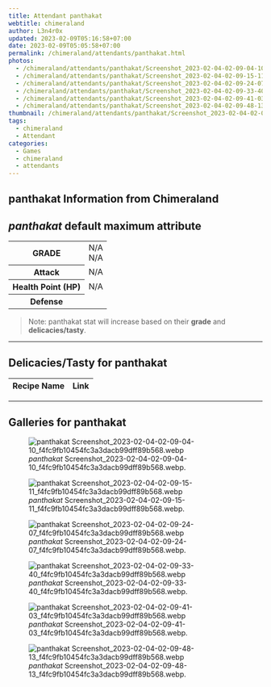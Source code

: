 ```yaml
---
title: Attendant panthakat
webtitle: chimeraland
author: L3n4r0x
updated: 2023-02-09T05:16:58+07:00
date: 2023-02-09T05:05:58+07:00
permalink: /chimeraland/attendants/panthakat.html
photos:
  - /chimeraland/attendants/panthakat/Screenshot_2023-02-04-02-09-04-10_f4fc9fb10454fc3a3dacb99dff89b568.webp
  - /chimeraland/attendants/panthakat/Screenshot_2023-02-04-02-09-15-11_f4fc9fb10454fc3a3dacb99dff89b568.webp
  - /chimeraland/attendants/panthakat/Screenshot_2023-02-04-02-09-24-07_f4fc9fb10454fc3a3dacb99dff89b568.webp
  - /chimeraland/attendants/panthakat/Screenshot_2023-02-04-02-09-33-40_f4fc9fb10454fc3a3dacb99dff89b568.webp
  - /chimeraland/attendants/panthakat/Screenshot_2023-02-04-02-09-41-03_f4fc9fb10454fc3a3dacb99dff89b568.webp
  - /chimeraland/attendants/panthakat/Screenshot_2023-02-04-02-09-48-13_f4fc9fb10454fc3a3dacb99dff89b568.webp
thumbnail: /chimeraland/attendants/panthakat/Screenshot_2023-02-04-02-09-04-10_f4fc9fb10454fc3a3dacb99dff89b568.webp
tags:
  - chimeraland
  - Attendant
categories:
  - Games
  - chimeraland
  - attendants
---
```


<link
  rel="stylesheet"
  href="https://rawcdn.githack.com/dimaslanjaka/Web-Manajemen/870a349/css/bootstrap-5-3-0-alpha3-wrapper.css"
/>
<section id="bootstrap-wrapper">
  <div data-bs-theme="dark">
    <h2>panthakat Information from Chimeraland</h2>
    <h2 id="attribute"><i>panthakat</i> default maximum attribute</h2>
    <div class="row">
      <div class="col mb-2">
        <div class="card">
          <div class="card-body">
            <table>
              <tr>
                <th>GRADE</th>
                <td>N/A <br />N/A</td>
              </tr>
              <tr>
                <th>Attack</th>
                <td>N/A</td>
              </tr>
              <tr>
                <th>Health Point (HP)</th>
                <td>N/A</td>
              </tr>
              <tr>
                <th>Defense</th>
                <td></td>
              </tr>
            </table>
          </div>
        </div>
      </div>
    </div>
    <blockquote class="bd-callout bd-callout-warning">
      Note: panthakat stat will increase based on their <b>grade</b> and
      <b>delicacies/tasty</b>.
    </blockquote>
    <hr />
    <h2 id="delicacies">Delicacies/Tasty for panthakat</h2>
    <div class="card">
      <div class="card-body">
        <div class="table-responsive">
          <table class="table table-striped">
            <thead>
              <tr>
                <th>Recipe Name</th>
                <th>Link</th>
              </tr>
            </thead>
            <tbody></tbody>
          </table>
        </div>
      </div>
    </div>
    <hr />
    <div id="gallery">
      <h2>Galleries for panthakat</h2>
      <div class="row">
        <div class="col-lg-6 col-12">
          <figure>
            <img
              src="https://www.webmanajemen.com/chimeraland/attendants/panthakat/Screenshot_2023-02-04-02-09-04-10_f4fc9fb10454fc3a3dacb99dff89b568.webp"
              alt="panthakat Screenshot_2023-02-04-02-09-04-10_f4fc9fb10454fc3a3dacb99dff89b568.webp"
            />
            <figcaption style="word-wrap: break-word">
              <i>panthakat</i>
              Screenshot_2023-02-04-02-09-04-10_f4fc9fb10454fc3a3dacb99dff89b568.webp.
            </figcaption>
          </figure>
        </div>
        <div class="col-lg-6 col-12">
          <figure>
            <img
              src="https://www.webmanajemen.com/chimeraland/attendants/panthakat/Screenshot_2023-02-04-02-09-15-11_f4fc9fb10454fc3a3dacb99dff89b568.webp"
              alt="panthakat Screenshot_2023-02-04-02-09-15-11_f4fc9fb10454fc3a3dacb99dff89b568.webp"
            />
            <figcaption style="word-wrap: break-word">
              <i>panthakat</i>
              Screenshot_2023-02-04-02-09-15-11_f4fc9fb10454fc3a3dacb99dff89b568.webp.
            </figcaption>
          </figure>
        </div>
        <div class="col-lg-6 col-12">
          <figure>
            <img
              src="https://www.webmanajemen.com/chimeraland/attendants/panthakat/Screenshot_2023-02-04-02-09-24-07_f4fc9fb10454fc3a3dacb99dff89b568.webp"
              alt="panthakat Screenshot_2023-02-04-02-09-24-07_f4fc9fb10454fc3a3dacb99dff89b568.webp"
            />
            <figcaption style="word-wrap: break-word">
              <i>panthakat</i>
              Screenshot_2023-02-04-02-09-24-07_f4fc9fb10454fc3a3dacb99dff89b568.webp.
            </figcaption>
          </figure>
        </div>
        <div class="col-lg-6 col-12">
          <figure>
            <img
              src="https://www.webmanajemen.com/chimeraland/attendants/panthakat/Screenshot_2023-02-04-02-09-33-40_f4fc9fb10454fc3a3dacb99dff89b568.webp"
              alt="panthakat Screenshot_2023-02-04-02-09-33-40_f4fc9fb10454fc3a3dacb99dff89b568.webp"
            />
            <figcaption style="word-wrap: break-word">
              <i>panthakat</i>
              Screenshot_2023-02-04-02-09-33-40_f4fc9fb10454fc3a3dacb99dff89b568.webp.
            </figcaption>
          </figure>
        </div>
        <div class="col-lg-6 col-12">
          <figure>
            <img
              src="https://www.webmanajemen.com/chimeraland/attendants/panthakat/Screenshot_2023-02-04-02-09-41-03_f4fc9fb10454fc3a3dacb99dff89b568.webp"
              alt="panthakat Screenshot_2023-02-04-02-09-41-03_f4fc9fb10454fc3a3dacb99dff89b568.webp"
            />
            <figcaption style="word-wrap: break-word">
              <i>panthakat</i>
              Screenshot_2023-02-04-02-09-41-03_f4fc9fb10454fc3a3dacb99dff89b568.webp.
            </figcaption>
          </figure>
        </div>
        <div class="col-lg-6 col-12">
          <figure>
            <img
              src="https://www.webmanajemen.com/chimeraland/attendants/panthakat/Screenshot_2023-02-04-02-09-48-13_f4fc9fb10454fc3a3dacb99dff89b568.webp"
              alt="panthakat Screenshot_2023-02-04-02-09-48-13_f4fc9fb10454fc3a3dacb99dff89b568.webp"
            />
            <figcaption style="word-wrap: break-word">
              <i>panthakat</i>
              Screenshot_2023-02-04-02-09-48-13_f4fc9fb10454fc3a3dacb99dff89b568.webp.
            </figcaption>
          </figure>
        </div>
      </div>
    </div>
  </div>
</section>